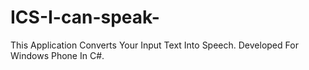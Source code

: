 # ICS-I-can-speak-
This Application Converts Your Input Text Into Speech. Developed For Windows Phone In C#. 
